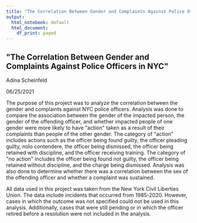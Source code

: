 ```yaml
---
title: "The Correlation Between Gender and Complaints Against Police Officers in NYC"
output:
  html_notebook: default
  html_document:
    df_print: paged
---
```



## "The Correlation Between Gender and Complaints Against Police Officers in NYC"
Adina Scheinfeld

06/25/2021


The purpose of this project was to analyze the correlation between the gender and complaints against NYC police officers. Analysis was done to compare the association between the gender of the impacted person, the gender of the offending officer, and whether impacted people of one gender were more likely to have "action" taken as a result of their complaints than people of the other gender. The category of "action" includes actions such as the officer being found guilty, the officer pleading guilty, nolo contendere, the officer being dismissed, the officer being retained with discipline, and the officer receiving training. The category of "no action" includes the officer being found not guilty, the officer being retained without discipline, and the charge being dismissed. Analysis was also done to determine whether there was a correlation between the sex of the offending officer and whether a complaint was sustained.  

All data used in this project was taken from the New York Civil Liberties Union. The data include incidents that occurred from 1985-2020. However, cases in which the outcome was not specified could not be used in this analysis.  Additionally, cases that were still pending or in which the officer retired before a resolution were not included in the analysis. 

























